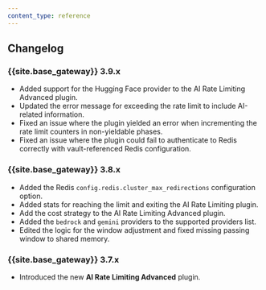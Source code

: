 ```yaml
---
content_type: reference
---
```


## Changelog

### {{site.base_gateway}} 3.9.x
* Added support for the Hugging Face provider to the AI Rate Limiting Advanced plugin.
* Updated the error message for exceeding the rate limit to include AI-related information.
* Fixed an issue where the plugin yielded an error when incrementing the rate limit counters in non-yieldable phases.
* Fixed an issue where the plugin could fail to authenticate to Redis correctly with vault-referenced Redis configuration.

### {{site.base_gateway}} 3.8.x
* Added the Redis `config.redis.cluster_max_redirections` configuration option.
* Added stats for reaching the limit and exiting the AI Rate Limiting plugin.
* Add the cost strategy to the AI Rate Limiting Advanced plugin.
* Added the `bedrock` and `gemini` providers to the supported providers list.
* Edited the logic for the window adjustment and fixed missing passing window to shared memory.

### {{site.base_gateway}} 3.7.x

* Introduced the new **AI Rate Limiting Advanced** plugin.